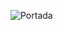 ![Portada](https://rola.multisitio.es/img/jdr/portada.jpg)

<span data-bg="off" data-content="imagen" data-h1="off" data-index="off" data-page_n="off"></span>